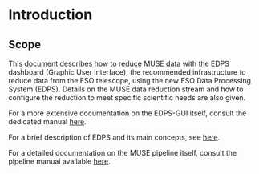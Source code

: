 # Introduction

## Scope

This document describes how to reduce MUSE data with the EDPS dashboard (Graphic User
Interface), the recommended infrastructure to reduce data from the ESO
telescope, using the new ESO Data Processing System (EDPS).
Details on the MUSE data reduction stream and how to configure the reduction to meet 
specific scientific needs are also given.

For a more extensive documentation on the EDPS-GUI itself, consult the dedicated manual [here](../edpsgui/index).

For a brief description of EDPS and its main concepts, see [here](../edpsgui/intro.md/#what_is_edps).

For a detailed documentation on the MUSE pipeline itself, consult the pipeline manual available [here](https://ftp.eso.org/pub/dfs/pipelines/instruments/muse/muse-pipeline-manual-2.10.16.pdf).
